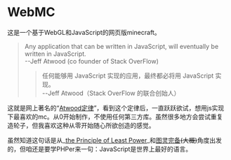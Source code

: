 # WebMC

这是一个基于WebGL和JavaScript的网页版minecraft。

> Any application that can be written in JavaScript, will eventually be written in JavaScript.  
  --Jeff Atwood (co founder of Stack OverFlow)
  >> 任何能够用 JavaScript 实现的应用，最终都必将用 JavaScript 实现。  
     --Jeff Atwood（Stack OverFlow 的联合创始人）

这就是网上著名的“[Atwood定律](https://blog.codinghorror.com/the-principle-of-least-power/)”，看到这个定律后，一直跃跃欲试，想用js实现下最喜欢的mc。从0开始制作，不使用任何第三方库。虽然很多地方会尝试重复造轮子，但我喜欢这种从零开始随心所欲创造的感觉。

虽然知道这句话是从_[the Principle of Least Power](https://www.w3.org/DesignIssues/Principles.html)_和[图灵完备](https://en.wikipedia.org/wiki/Turing_completeness)~~(大概)~~角度出发的，但咱还是要学PHPer来一句：JavaScript是世界上最好的语言。

